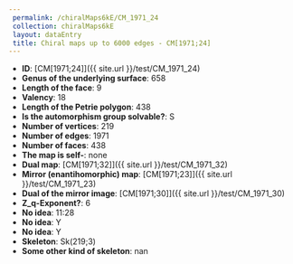 ```yaml
--- 
 permalink: /chiralMaps6kE/CM_1971_24 
 collection: chiralMaps6kE
 layout: dataEntry
 title: Chiral maps up to 6000 edges - CM[1971;24]
---
```


- **ID**: [CM[1971;24]]({{ site.url }}/test/CM_1971_24)
- **Genus of the underlying surface**: 658
- **Length of the face**: 9
- **Valency**: 18
- **Length of the Petrie polygon**: 438
- **Is the automorphism group solvable?**: S
- **Number of vertices**: 219
- **Number of edges**: 1971
- **Number of faces**: 438
- **The map is self-**: none
- **Dual map**: [CM[1971;32]]({{ site.url }}/test/CM_1971_32)
- **Mirror (enantihomorphic) map**: [CM[1971;23]]({{ site.url }}/test/CM_1971_23)
- **Dual of the mirror image**: [CM[1971;30]]({{ site.url }}/test/CM_1971_30)
- **Z_q-Exponent?**: 6
- **No idea**:  11:28
- **No idea**: Y
- **No idea**: Y
- **Skeleton**: Sk(219;3)
- **Some other kind of skeleton**: nan
